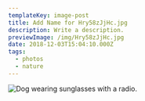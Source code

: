 ```yaml
---
templateKey: image-post
title: Add Name for Hry58zJjHc.jpg
description: Write a description.
previewImage: /img/Hry58zJjHc.jpg
date: 2018-12-03T15:04:10.000Z
tags:
  - photos
  - nature
---
```

![Dog wearing sunglasses with a radio.](/img/Hry58zJjHc.jpg)

